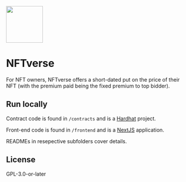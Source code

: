 <img src="https://static.wixstatic.com/media/60e051_0aebce6fc8d04379b53d98f0761190f0~mv2.png/v1/crop/x_582,y_467,w_723,h_432/fill/w_178,h_106,al_c,q_85,usm_0.66_1.00_0.01,enc_auto/vecteezy_nv-or-vn-letter-logo-unique-attractive-creative-modern_-removebg.png" width="100" />

# NFTverse

For NFT owners, NFTverse offers a short-dated put on the price of their NFT (with the premium paid being the fixed premium to top bidder).


## Run locally

Contract code is found in `/contracts` and is a [Hardhat](https://hardhat.org/) project.

Front-end code is found in `/frontend` and is a [NextJS](https://nextjs.org) application.

READMEs in resepective subfolders cover details.

## License

GPL-3.0-or-later
